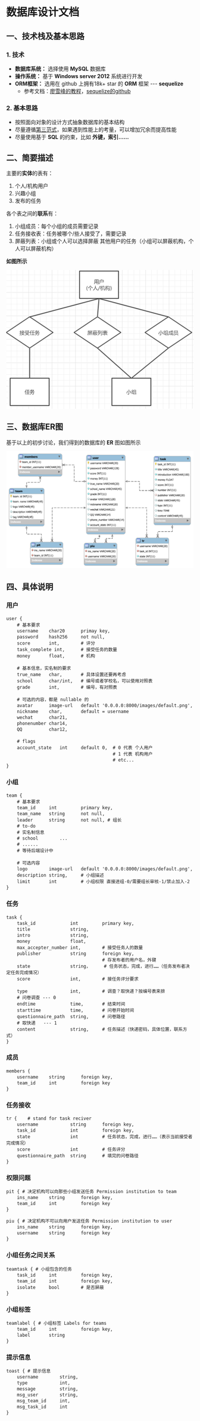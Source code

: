 # 数据库设计文档



## 一、技术栈及基本思路

### 1. 技术

* **数据库系统：** 选择使用 **MySQL** 数据库
* **操作系统：** 基于 **Windows server 2012** 系统进行开发
* **ORM框架：** 选用在 github 上拥有18k+ star 的 **ORM** 框架 --- **sequelize**
  * 参考文档：[廖雪峰的教程](<https://www.liaoxuefeng.com/wiki/001434446689867b27157e896e74d51a89c25cc8b43bdb3000/001471955049232be7492e76f514d45a2180e2c224eb7a6000>)，[sequelize的github](<https://github.com/sequelize/sequelize>)



### 2. 基本思路

* 按照面向对象的设计方式抽象数据库的基本结构
* 尽量遵循[第三范式](https://zh.wikipedia.org/wiki/%E7%AC%AC%E4%B8%89%E6%AD%A3%E8%A6%8F%E5%8C%96)，如果遇到性能上的考量，可以增加冗余而提高性能
* 尽量使用基于 **SQL** 的约束，比如 **外键，索引……**



## 二、简要描述

主要的**实体**的表有：

1. 个人/机构用户
2. 兴趣小组
3. 发布的任务



各个表之间的**联系**有：

1. 小组成员：每个小组的成员需要记录
2. 任务接收表：任务被哪个/些人接受了，需要记录
3. 屏蔽列表：小组或个人可以选择屏蔽 其他用户的任务（小组可以屏蔽机构，个人可以屏蔽机构）



**如图所示**

![1554259263810](image/DBconnection.png)


## 三、数据库ER图

基于以上的初步讨论，我们得到的数据库的 **ER** 图如图所示

![ER图](image/ER.png)



## 四、具体说明

### 用户

```mysql
user {
    # 基本要求
    username 	char20 		primay key,
    password 	hash256 	not null,
    score		int, 		# 评分
    task_complete int, 		# 接受任务的数量
    money 		float, 		# 机构
    
    # 基本信息，实名制的要求
    true_name	char,		# 具体设置还要再考虑
    school 		char/int, 	# 编号或者学校名，可以使用对照表
    grade 		int, 		# 编号，有对照表
    
    # 可选的内容，都是 nullable 的
    avatar 		image-url 	default '0.0.0.0:8000/images/default.png',
    nickname	char,		default = username
    wechat 		char21,
    phonenumber char14,
    QQ 			char12,
    
    # flags
    account_state	int		default 0,	# 0 代表 个人用户
    									# 1 代表 机构用户
    									# etc...
}
```



### 小组

```mysql
team {
	# 基本要求
	team_id		int			primary key,
	team_name	string		not null,
	leader		string 		not null, # 组长
	# to-do
	# 实名制信息
	# school		...
	# ......
	# 等待后端设计中
	
	# 可选内容
	logo		image-url	default '0.0.0.0:8000/images/default.png',
	description	string,		# 小组描述
	limit       int   		# 小组权限 直接进组-0/需要组长审核-1/禁止加入-2
}
```



### 任务

```mysql
task {
	task_id				int			primary key,
	title				string,
	intro				string,
	money				float,
	max_accepter_number	int,		# 接受任务人的数量
	publisher			string		foreign key,
									# 存发布者的用户名，外键
	state				string，		# 任务状态，完成，进行……（任务发布者决定任务完成情况）
	score				int, 		# 接任务评分要求
	
	type				int,		# 调查？取快递？按编号表来排
	# 问卷调查 --- 0
	endtime				time,		# 结束时间
	starttime			time, 		# 问卷开始时间
	questionnaire_path	string, 	# 问卷路径
	# 取快递   --- 1
	content				string,		# 任务描述（快递密码，具体位置，联系方式）
}
```



### 成员

```mysql
members {
	username	string 		foreign key,
	team_id		int			foreign key
}
```



### 任务接收

```mysql
tr {	# stand for task reciver
	username			string		foreign key,
	task_id				int			foreign key,
	state				int			# 任务状态，完成，进行……（表示当前接受者完成情况）
	score				int			# 任务评分
	questionnaire_path  string		# 填完的问卷路径
}
```



### 权限问题

```mysql
pit { # 决定机构可以向那些小组发送任务 Permission institution to team
	ins_name	string 		foreign key,
	team_id		int			foreign key
}
```
```mysql
piu { # 决定机构不可以向用户发送任务 Permission institution to user
	ins_name	string 		foreign key,
	username	string 		foreign key
}
```

### 小组任务之间关系

```mysql
teamtask { # 小组包含的任务
	task_id		int  		foreign key,
	team_id		int			foreign key,
	isolate 	bool		# 是否屏蔽
}
```


### 小组标签

```mysql
teamlabel { # 小组标签 Labels for teams
	team_id		int			foreign key,
	label		string 		
}
```

### 提示信息

```mysql
toast { # 提示信息
	username		string,
    type			int,
	message			string,
	msg_user		string,
	msg_team_id 	int,
	msg_task_id		int	
}
```

